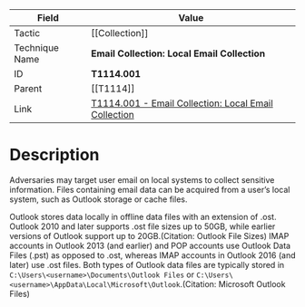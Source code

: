 
|Field|Value|
|---|---|
|Tactic|[[Collection]]|
|Technique Name|**Email Collection: Local Email Collection**|
|ID|**T1114.001**|
|Parent|[[T1114]]|
|Link|[T1114.001 - Email Collection: Local Email Collection](https://attack.mitre.org/techniques/T1114/001)|

# Description

Adversaries may target user email on local systems to collect sensitive information. Files containing email data can be acquired from a user’s local system, such as Outlook storage or cache files.

Outlook stores data locally in offline data files with an extension of .ost. Outlook 2010 and later supports .ost file sizes up to 50GB, while earlier versions of Outlook support up to 20GB.(Citation: Outlook File Sizes) IMAP accounts in Outlook 2013 (and earlier) and POP accounts use Outlook Data Files (.pst) as opposed to .ost, whereas IMAP accounts in Outlook 2016 (and later) use .ost files. Both types of Outlook data files are typically stored in `C:\Users\<username>\Documents\Outlook Files` or `C:\Users\<username>\AppData\Local\Microsoft\Outlook`.(Citation: Microsoft Outlook Files)
